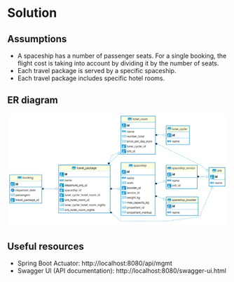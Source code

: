 # Solution

## Assumptions

- A spaceship has a number of passenger seats. For a single booking, the flight cost is taking into account by dividing it by the number of seats.
- Each travel package is served by a specific spaceship.
- Each travel package includes specific hotel rooms.

## ER diagram

![ER Diagram](./er_diagram.png)

## Useful resources

- Spring Boot Actuator: http://localhost:8080/api/mgmt
- Swagger UI (API documentation): http://localhost:8080/swagger-ui.html

